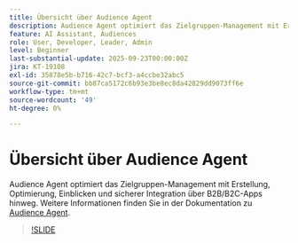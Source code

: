 ```yaml
---
title: Übersicht über Audience Agent
description: Audience Agent optimiert das Zielgruppen-Management mit Erstellung, Optimierung, Einblicken und sicherer Integration über B2B/B2C-Apps hinweg.
feature: AI Assistant, Audiences
role: User, Developer, Leader, Admin
level: Beginner
last-substantial-update: 2025-09-23T00:00:00Z
jira: KT-19108
exl-id: 35878e5b-b716-42c7-bcf3-a4ccbe32abc5
source-git-commit: bb87ca5172c6b93e3be8ec8da42829dd9073ff6e
workflow-type: tm+mt
source-wordcount: '49'
ht-degree: 0%

---
```


# Übersicht über Audience Agent

Audience Agent optimiert das Zielgruppen-Management mit Erstellung, Optimierung, Einblicken und sicherer Integration über B2B/B2C-Apps hinweg. Weitere Informationen finden Sie in der Dokumentation zu [Audience Agent](https://experienceleague.adobe.com/en/docs/experience-cloud-ai/experience-cloud-ai/agents/audience).

>[!SLIDE](audience-agent-overview)
